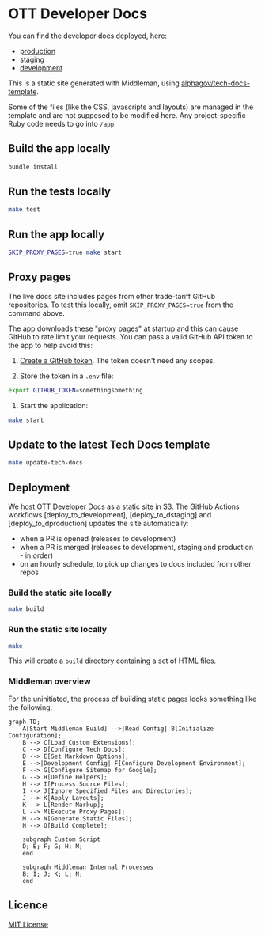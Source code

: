 # OTT Developer Docs

You can find the developer docs deployed, here:

- [production]
- [staging]
- [development]

This is a static site generated with Middleman, using [alphagov/tech-docs-template](https://github.com/alphagov/tech-docs-template).

Some of the files (like the CSS, javascripts and layouts) are managed in the template and are not supposed to be modified here. Any project-specific
Ruby code needs to go into `/app`.

## Build the app locally

```sh
bundle install
```

## Run the tests locally

```sh
make test
```

## Run the app locally

```sh
SKIP_PROXY_PAGES=true make start
```

## Proxy pages

The live docs site includes pages from other trade-tariff GitHub repositories. To test this locally, omit `SKIP_PROXY_PAGES=true` from the command above.

The app downloads these "proxy pages" at startup and this can cause GitHub to rate limit your requests. You can pass a valid GitHub API token to the app to help avoid this:

1. [Create a GitHub token](https://github.com/settings/tokens/new). The token doesn't need any scopes.

1. Store the token in a `.env` file:

```sh
export GITHUB_TOKEN=somethingsomething
```

1. Start the application:

```sh
make start
```

## Update to the latest Tech Docs template

```sh
make update-tech-docs
```

## Deployment

We host OTT Developer Docs as a static site in S3. The GitHub Actions workflows [deploy_to_development], [deploy_to_dstaging] and [deploy_to_dproduction] updates the site automatically:

- when a PR is opened (releases to development)
- when a PR is merged (releases to development, staging and production - in order)
- on an hourly schedule, to pick up changes to docs included from other repos

### Build the static site locally

```sh
make build
```

### Run the static site locally

```sh
make
```

This will create a `build` directory containing a set of HTML files.

### Middleman overview

For the uninitiated, the process of building static pages looks something like the following:

```mermaid
graph TD;
    A[Start Middleman Build] -->|Read Config| B[Initialize Configuration];
    B --> C[Load Custom Extensions];
    C --> D[Configure Tech Docs];
    D --> E[Set Markdown Options];
    E -->|Development Config| F[Configure Development Environment];
    F --> G[Configure Sitemap for Google];
    G --> H[Define Helpers];
    H --> I[Process Source Files];
    I --> J[Ignore Specified Files and Directories];
    J --> K[Apply Layouts];
    K --> L[Render Markup];
    L --> M[Execute Proxy Pages];
    M --> N[Generate Static Files];
    N --> O[Build Complete];

    subgraph Custom Script
    D; E; F; G; H; M;
    end

    subgraph Middleman Internal Processes
    B; I; J; K; L; N;
    end
```

## Licence

[MIT License](LICENCE)

[development]: https://docs.dev.trade-tariff.service.gov.uk/
[staging]: https://docs.staging.trade-tariff.service.gov.uk/
[production]: https://docs.trade-tariff.service.gov.uk/
